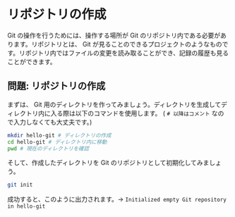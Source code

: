 # リポジトリの作成

Git の操作を行うためには、操作する場所が Git のリポジトリ内である必要があります。リポジトリとは、 Git が見ることのできるプロジェクトのようなものです。リポジトリ内ではファイルの変更を読み取ることができ、記録の履歴も見ることができます。

## 問題: リポジトリの作成

まずは、 Git 用のディレクトリを作ってみましょう。ディレクトリを生成してディレクトリ内に入る際は以下のコマンドを使用します。 ( `# 以降はコメント` なので入力しなくても大丈夫です。)

```bash
mkdir hello-git # ディレクトリの作成
cd hello-git # ディレクトリ内に移動
pwd # 現在のディレクトリを確認
```

そして、作成したディレクトリを Git のリポジトリとして初期化してみましょう。

```bash
git init
```

成功すると、このように出力されます。→ `Initialized empty Git repository in hello-git`
